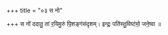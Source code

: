 +++
title = "०३ स नो"

+++
स नो॑ ददातु॒ तां र॒यिमु॒रुं पि॒शङ्ग॑संदृशम्। इन्द्रः॒ पति॑स्तु॒विष्ट॑मो॒ जने॒ष्वा ॥